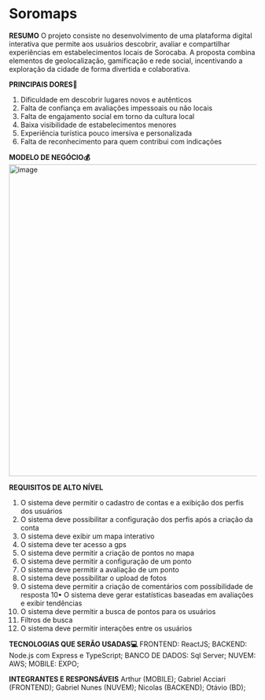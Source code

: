 # Soromaps
**RESUMO**
O projeto consiste no desenvolvimento de uma plataforma digital interativa que permite aos usuários descobrir, avaliar e compartilhar experiências em estabelecimentos locais de Sorocaba. A proposta combina elementos de geolocalização, gamificação e rede social, incentivando a exploração da cidade de forma divertida e colaborativa.

**PRINCIPAIS DORES🚩**
1. Dificuldade em descobrir lugares novos e autênticos
2. Falta de confiança em avaliações impessoais ou não locais
3. Falta de engajamento social em torno da cultura local
4. Baixa visibilidade de estabelecimentos menores
5. Experiência turística pouco imersiva e personalizada
6. Falta de reconhecimento para quem contribui com indicações

**MODELO DE NEGÓCIO💰**
<img width="937" height="633" alt="image" src="https://github.com/user-attachments/assets/97d8743b-08c3-4a57-a8fe-5c9ab9a6d3cf" />

**REQUISITOS DE ALTO NÍVEL**
1. O sistema deve permitir o cadastro de contas e a exibição dos perfis dos 
usuários
2. O sistema deve possibilitar a configuração dos perfis após a criação da conta
3. O sistema deve exibir um mapa interativo
4. O sistema deve ter acesso a gps
5. O sistema deve permitir a criação de pontos no mapa
6. O sistema deve permitir a configuração de um ponto
7. O sistema deve permitir a avaliação de um ponto
8. O sistema deve possibilitar o upload de fotos
9. O sistema deve permitir a criação de comentários com possibilidade de 
resposta
10• O sistema deve gerar estatísticas baseadas em avaliações e exibir 
tendências
11. O sistema deve permitir a busca de pontos para os usuários
12. Filtros de busca
13. O sistema deve permitir interações entre os usuários

**TECNOLOGIAS QUE SERÃO USADAS💻** 
FRONTEND: ReactJS;
BACKEND: Node.js com Express e TypeScript;
BANCO DE DADOS: Sql Server;
NUVEM: AWS;
MOBILE: EXPO;

**INTEGRANTES E RESPONSÁVEIS**
Arthur (MOBILE);
Gabriel Acciari (FRONTEND);
Gabriel Nunes (NUVEM);
Nicolas (BACKEND);
Otávio (BD);
